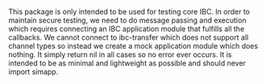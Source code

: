 This package is only intended to be used for testing core IBC. In order to
maintain secure testing, we need to do message passing and execution which
requires connecting an IBC application module that fulfills all the callbacks.
We cannot connect to ibc-transfer which does not support all channel types so
instead we create a mock application module which does nothing. It simply return
nil in all cases so no error ever occurs. It is intended to be as minimal and
lightweight as possible and should never import simapp.

